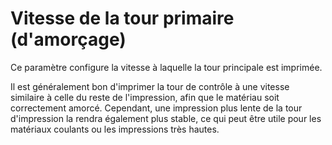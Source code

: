 Vitesse de la tour primaire (d'amorçage)
===

Ce paramètre configure la vitesse à laquelle la tour principale est imprimée.

Il est généralement bon d'imprimer la tour de contrôle à une vitesse similaire à celle du reste de l'impression, afin que le matériau soit correctement amorcé. Cependant, une impression plus lente de la tour d'impression la rendra également plus stable, ce qui peut être utile pour les matériaux coulants ou les impressions très hautes.
